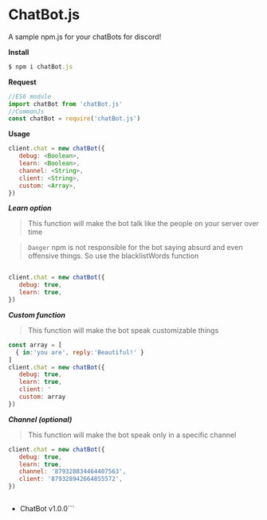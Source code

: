 # ChatBot.js

A sample npm.js for your chatBots for discord!

**Install**
```js
$ npm i chatBot.js
```

**Request**
```js
//ES6 module
import chatBot from 'chatBot.js'
//CommonJs 
const chatBot = require('chatBot.js')
```

**Usage**

```js
client.chat = new chatBot({ 
   debug: <Boolean>,
   learn: <Boolean>,
   channel: <String>,
   client: <String>,
   custom: <Array>,
})
```

***Learn option***

> This function will make the bot talk like the people on your server over time

> `Danger` npm is not responsible for the bot saying absurd and even offensive things. So use the blacklistWords function

```js

client.chat = new chatBot({ 
   debug: true,
   learn: true,
})
```

***Custom function***
> This function will make the bot speak customizable things

```js
const array = [
  { in:'you are', reply:'Beautiful!' }
]
client.chat = new chatBot({ 
   debug: true,
   learn: true,
   client: '
   custom: array
})
```

***Channel (optional)***
> This function will make the bot speak only in a specific channel

```js
client.chat = new chatBot({ 
   debug: true,
   learn: true,
   channel: '879328834464407563',
   client: '879328942664855572',
})
```

> ```diff
+ ChatBot v1.0.0```
